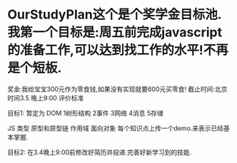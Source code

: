 # OurStudyPlan这个是个奖学金目标池.我第一个目标是:周五前完成javascript的准备工作,可以达到找工作的水平!不再是个短板.
 奖金:我给宝宝300元作为零食钱,如果没有实现就要600元买零食!
 截止时间:北京时间3.5 晚上9:00
 评价标准
 
 
 目标1:
 暂定为
 DOM
1树形结构
2事件
3网络
4消息
5存储

JS
类型
原型和原型链
作用域
面向对象
 每个知识点上传一个demo.来表示已经基本掌握.
 
 目标2:
 在3.4晚上9:00前修改好简历并投递.完善好新学习到的技能.
